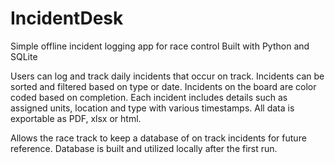 # IncidentDesk
Simple offline incident logging app for race control
Built with Python and SQLite

Users can log and track daily incidents that occur on track.
Incidents can be sorted and filtered based on type or date.
Incidents on the board are color coded based on completion.
Each incident includes details such as assigned units, location and type with various timestamps.
All data is exportable as PDF, xlsx or html.

Allows the race track to keep a database of on track incidents for future reference.
Database is built and utilized locally after the first run.
